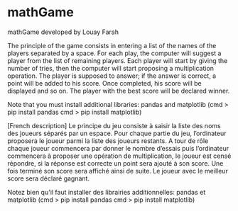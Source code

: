# mathGame
mathGame developed by Louay Farah

The principle of the game consists in entering a list of the names of the players separated by a space. For each
play, the computer will suggest a player from the list of remaining players. Each
player will start by giving the number of tries, then the computer will start proposing a
multiplication operation. The player is supposed to answer; if the answer is correct, a point will be added
to his score. Once completed, his score will be displayed and so on. The player with the best score will be
declared winner.

Note that you must install additional libraries: pandas and matplotlib
(cmd > pip install pandas
 cmd > pip install matplotlib)


[French description]
Le principe du jeu consiste à saisir la liste des noms des joueurs séparés par un espace. Pour chaque
partie du jeu, l’ordinateur proposera le joueur parmi la liste des joueurs restants. A tour de rôle chaque
joueur commencera par donner le nombre d’essais puis l’ordinateur commencera à proposer une
opération de multiplication, le joueur est censé répondre, si la réponse est correcte un point sera ajouté
à son score. Une fois terminé son score sera affiché ainsi de suite. Le joueur avec le meilleur score sera
déclaré gagnant.

Notez bien qu'il faut installer des librairies additionnelles: pandas et matplotlib
(cmd > pip install pandas
 cmd > pip install matplotlib)
